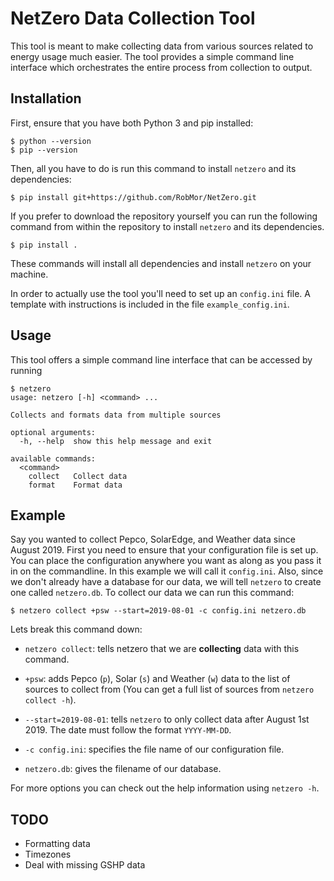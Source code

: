 # NetZero Data Collection Tool

This tool is meant to make collecting data from various sources related to 
energy usage much easier. The tool provides a simple command line interface
which orchestrates the entire process from collection to output.

## Installation

First, ensure that you have both Python 3 and pip installed:

```console
$ python --version
$ pip --version
```

Then, all you have to do is run this command to install `netzero` and its dependencies:

```console
$ pip install git+https://github.com/RobMor/NetZero.git
```

If you prefer to download the repository yourself you can run the following command
from within the repository to install `netzero` and its dependencies.

```console
$ pip install .
```

These commands will install all dependencies and install `netzero` on your
machine.

In order to actually use the tool you'll need to set up an `config.ini` file.
A template with instructions is included in the file `example_config.ini`.

## Usage

This tool offers a simple command line interface that can be accessed by running

```console
$ netzero
usage: netzero [-h] <command> ...

Collects and formats data from multiple sources

optional arguments:
  -h, --help  show this help message and exit

available commands:
  <command>
    collect   Collect data
    format    Format data

```

## Example

Say you wanted to collect Pepco, SolarEdge, and Weather data since August 2019.
First you need to ensure that your configuration file is set up. You can place
the configuration anywhere you want as along as you pass it in on the commandline.
In this example we will call it `config.ini`. Also, since we don't already have 
a database for our data, we will tell `netzero` to create one called `netzero.db`. 
To collect our data we can run this command:

```console
$ netzero collect +psw --start=2019-08-01 -c config.ini netzero.db
```

Lets break this command down:

* `netzero collect`: tells netzero that we are **collecting** data with this command.

* `+psw`: adds Pepco (`p`), Solar (`s`) and Weather (`w`) data to the list of
sources to collect from (You can get a full list of sources from `netzero collect -h`).

* `--start=2019-08-01`: tells `netzero` to only collect data after August 1st 2019.
The date must follow the format `YYYY-MM-DD`.

* `-c config.ini`: specifies the file name of our configuration file.

* `netzero.db`: gives the filename of our database.

For more options you can check out the help information using `netzero -h`.

## TODO

* Formatting data
* Timezones
* Deal with missing GSHP data
